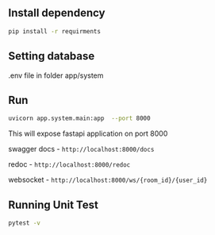 ## Install dependency
```bash
pip install -r requirments
```

## Setting database 
.env file in folder app/system   

## Run
```bash
uvicorn app.system.main:app  --port 8000
```

This will expose fastapi application on port 8000

swagger docs - `http://localhost:8000/docs`

redoc - `http://localhost:8000/redoc`

websocket - `http://localhost:8000/ws/{room_id}/{user_id}`


## Running Unit Test
```bash
pytest -v
```
